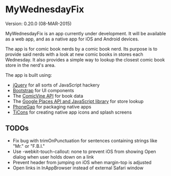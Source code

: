MyWednesdayFix
==============

Version: 0.20.0 (08-MAR-2015)

MyWednesdayFix is an app currently under development. It will be available as a web app, and as a native app for iOS and Android devices.

The app is for comic book nerds by a comic book nerd. Its purpose is to provide said nerds with a look at new comic books in stores each Wednesday. It also provides a simple way to lookup the closest comic book store in the nerd's area.

The app is built using:

 * [jQuery](http://jquery.com) for all sorts of JavaScript hackery
 * [Bootstrap](http://getbootstrap.com) for UI components
 * The [ComicVine API](http://comicvine.com/api) for book data
 * The [Google Places API and JavaScript library](https://developers.google.com/maps/documentation/javascript/places) for store lookup
 * [PhoneGap](http://phonegap.com) for packaging native apps
 * [TiCons](http://ticons.fokkezb.nl) for creating native app icons and splash screens

TODOs
-----

 * Fix bug with trimOnPunctuation for sentences containing strings like "Mr." or "F.B.I."
 * Use -webkit-touch-callout: none to prevent iOS from showing Open dialog when user holds down on a link
 * Prevent header from jumping on iOS when margin-top is adjusted
 * Open links in InAppBrowser instead of external Safari window